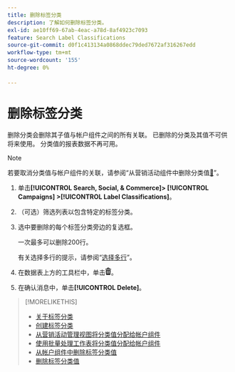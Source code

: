 ```yaml
---
title: 删除标签分类
description: 了解如何删除标签分类。
exl-id: ae10ff69-67ab-4eac-a78d-8af4923c7093
feature: Search Label Classifications
source-git-commit: d0f1c413134a0868ddec79ded7672af316267edd
workflow-type: tm+mt
source-wordcount: '155'
ht-degree: 0%

---
```


# 删除标签分类

删除分类会删除其子值与帐户组件之间的所有关联。 已删除的分类及其值不可供将来使用。 分类值的报表数据不再可用。

>[!NOTE]
>
>若要取消分类值与帐户组件的关联，请参阅“从营销活动组件中删除分类值[&#128279;](classification-values-remove.md)”。

1. 单击&#x200B;**[!UICONTROL Search, Social, & Commerce]> [!UICONTROL Campaigns] >[!UICONTROL Label Classifications]**。

1. （可选）筛选列表以包含特定的标签分类。

1. 选中要删除的每个标签分类旁边的复选框。

   一次最多可以删除200行。

   有关选择多行的提示，请参阅“[选择多行](/help/search-social-commerce/common-tasks/navigation-editing-selection/multiple-rows-select.md)”。

1. 在数据表上方的工具栏中，单击![删除](/help/search-social-commerce/assets/delete.png "删除")。

1. 在确认消息中，单击&#x200B;**[!UICONTROL Delete]**。

>[!MORELIKETHIS]
>
>* [关于标签分类](classification-about.md)
>* [创建标签分类](classification-create.md)
>* [从营销活动管理视图将分类值分配给帐户组件](classification-values-assign-campaign-management.md)
>* [使用批量处理工作表将分类值分配给帐户组件](classification-values-assign-bulksheets.md)
>* [从帐户组件中删除标签分类值](classification-values-remove.md)
>* [删除标签分类值](classification-values-delete.md)
